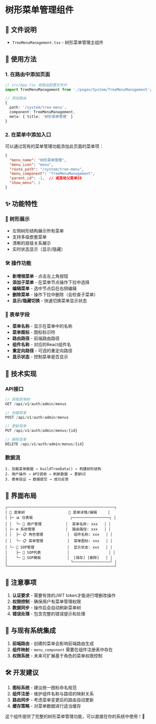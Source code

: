 # 树形菜单管理组件

## 📁 文件说明

- `TreeMenuManagement.tsx` - 树形菜单管理主组件

## 🚀 使用方法

### 1. 在路由中添加页面

```typescript
// src/App.tsx 或路由配置文件中
import TreeMenuManagement from './pages/System/TreeMenuManagement';

// 添加路由
{
  path: '/system/tree-menu',
  component: TreeMenuManagement,
  meta: { title: '树形菜单管理' }
}
```

### 2. 在菜单中添加入口

可以通过现有的菜单管理功能添加此页面的菜单项：

```json
{
  "menu_name": "树形菜单管理",
  "menu_icon": "menu",
  "route_path": "/system/tree-menu",
  "menu_component": "TreeMenuManagement",
  "parent_id": -1,  // 或其他父菜单ID
  "show_menu": 1
}
```

## ✨ 功能特性

### 🌳 树形展示
- 左侧树形结构展示所有菜单
- 支持多级嵌套菜单
- 清晰的层级关系展示
- 实时状态显示（显示/隐藏）

### 🛠️ 操作功能
- **新增根菜单** - 点击左上角按钮
- **添加子菜单** - 在菜单节点操作下拉中选择
- **编辑菜单** - 选中节点后在右侧编辑
- **删除菜单** - 操作下拉中删除（会检查子菜单）
- **显示/隐藏切换** - 快速切换菜单显示状态

### 📝 表单字段
- **菜单名称** - 显示在菜单中的名称
- **菜单图标** - 图标标识符
- **路由路径** - 前端路由路径
- **组件名称** - 对应的React组件名
- **重定向路径** - 可选的重定向路径
- **显示状态** - 控制菜单是否显示

## 🔧 技术实现

### API接口
```typescript
// 获取菜单树
GET /api/v1/auth/admin/menus

// 创建菜单
POST /api/v1/auth/admin/menus

// 更新菜单
PUT /api/v1/auth/admin/menus/{id}

// 删除菜单
DELETE /api/v1/auth/admin/menus/{id}
```

### 数据流
```
1. 加载菜单数据 → buildTreeData() → 构建树形结构
2. 用户操作 → API调用 → 刷新数据 → 更新UI
3. 表单验证 → 数据提交 → 成功反馈
```

## 🎨 界面布局

```
┌─────────────────────────────────────────────────┐
│ 🌳 菜单树                    📝 菜单详情/编辑     │
│ ├─ 📊 仪表板                 ┌─────────────────┐ │
│ │  └─ 👥 用户管理           │  菜单名称: xxx   │ │
│ ├─ ⚙️ 系统管理              │  路由路径: xxx   │ │
│ │  ├─ 📋 角色管理           │  组件名称: xxx   │ │
│ │  └─ 📋 菜单管理           │  菜单图标: xxx   │ │
│ └─ 📄 SOP管理               │  显示状态: xxx   │ │
│    ├─ 📄 SOP列表            │                  │ │
│    └─ 📄 SOP模板            │  [保存] [删除]   │ │
│                             └─────────────────┘ │
└─────────────────────────────────────────────────┘
```

## 🚨 注意事项

1. **认证要求** - 需要有效的JWT token才能进行增删改操作
2. **权限控制** - 确保用户有菜单管理权限
3. **数据同步** - 操作后会自动刷新菜单树
4. **错误处理** - 包含完整的错误提示和处理

## 🔄 与现有系统集成

1. **前端路由** - 创建的菜单会影响前端路由生成
2. **组件映射** - `menu_component` 需要在组件注册表中存在
3. **权限系统** - 未来可扩展基于角色的菜单权限控制

## 🛠️ 开发建议

1. **图标系统** - 建议统一图标命名规范
2. **组件注册** - 维护组件名称与路径的映射关系
3. **路由同步** - 考虑菜单变更后的路由自动更新
4. **缓存策略** - 对菜单数据进行适当缓存

这个组件提供了完整的树形菜单管理功能，可以直接在你的系统中使用！🎯
